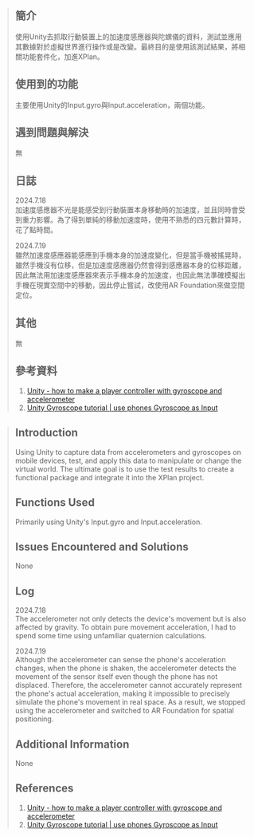 > ## 簡介
> 使用Unity去抓取行動裝置上的加速度感應器與陀螺儀的資料，測試並應用其數據對於虛擬世界進行操作或是改變。最終目的是使用該測試結果，將相關功能套件化，加進XPlan。
> 
> ## 使用到的功能
>  主要使用Unity的Input.gyro與Input.acceleration，兩個功能。
>  
> ## 遇到問題與解決
> 無
> ## 日誌
> 2024.7.18  
> 加速度感應器不光是能感受到行動裝置本身移動時的加速度，並且同時會受到重力影響。為了得到單純的移動加速度時，使用不熟悉的四元數計算時，花了點時間。
>
> 
> 2024.7.19  
> 雖然加速度感應器能感應到手機本身的加速度變化，但是當手機被搖晃時，雖然手機沒有位移，但是加速度感應器仍然會得到感應器本身的位移距離，因此無法用加速度感應器來表示手機本身的加速度，也因此無法準確模擬出手機在現實空間中的移動，因此停止嘗試，改使用AR Foundation來做空間定位。
> 
> 
> ##  其他
> 無
> 
> ## 參考資料
> 1. [Unity - how to make a player controller with gyroscope and accelerometer](https://www.youtube.com/watch?v=jvwX5WthM2o)
> 2. [Unity Gyroscope tutorial | use phones Gyroscope as Input](https://www.youtube.com/watch?v=V_fJnhw8p3g)



> ## Introduction
> Using Unity to capture data from accelerometers and gyroscopes on mobile devices, test, and apply this data to manipulate or change the virtual world. The ultimate goal is to use the test results to create a functional package and integrate it into the XPlan project.
> 
> ## Functions Used
> Primarily using Unity's Input.gyro and Input.acceleration.
> 
> ## Issues Encountered and Solutions
> None
>
> ## Log
> 2024.7.18  
> The accelerometer not only detects the device's movement but is also affected by gravity. To obtain pure movement acceleration, I had to spend some time using unfamiliar quaternion calculations.
>
> 
> 2024.7.19  
>Although the accelerometer can sense the phone's acceleration changes, when the phone is shaken, the accelerometer detects the movement of the sensor itself even though the phone has not displaced. Therefore, the accelerometer cannot accurately represent the phone's actual acceleration, making it impossible to precisely simulate the phone's movement in real space. As a result, we stopped using the accelerometer and switched to AR Foundation for spatial positioning.
> 
> 
> ## Additional Information
> None
> 
> ## References
> 1. [Unity - how to make a player controller with gyroscope and accelerometer](https://www.youtube.com/watch?v=jvwX5WthM2o)
> 2. [Unity Gyroscope tutorial | use phones Gyroscope as Input](https://www.youtube.com/watch?v=V_fJnhw8p3g)
